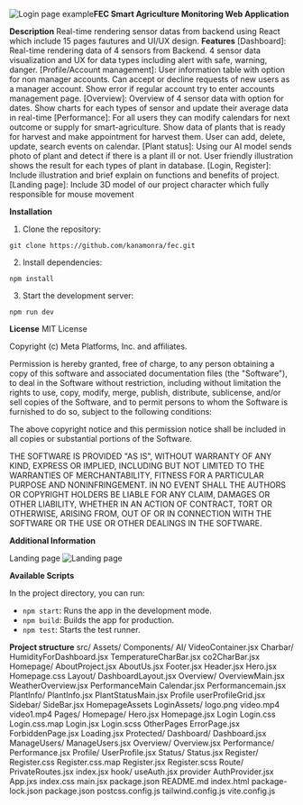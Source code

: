 ![Login page example](https://github.com/kanamonra/fec/assets/122510628/5acd76f2-d2a6-4b51-a988-552033fed79f)**FEC Smart Agriculture Monitoring Web Application**

**Description**
Real-time rendering sensor datas from backend using React which include 15 pages fautures and UI/UX design. 
**Features**
[Dashboard]: Real-time rendering data of 4 sensors from Backend. 4 sensor data visualization and UX for data types including alert with safe, warning, danger.
[Profile/Account management]: User information table with option for non manager accounts. Can accept or decline requests of new users as a manager account. 
Show error if regular account try to enter accounts management page.
[Overview]: Overview of 4 sensor data with option for dates. Show charts for each types of sensor and update their average data in real-time
[Performance]: For all users they can modify calendars for next outcome or supply for smart-agriculture. 
Show data of plants that is ready for harvest and make appointment for harvest them. User can add, delete, update, search events on calendar.
[Plant status]: Using our AI model sends photo of plant and detect if there is a plant ill or not. 
User friendly illustration shows the result for each types of plant in database.
[Login, Register]: Include illustration and brief explain on functions and benefits of project.
[Landing page]: Include 3D model of our project character which fully responsible for mouse movement


**Installation**

1. Clone the repository:

```
git clone https://github.com/kanamonra/fec.git
```

2. Install dependencies:

```
npm install
```

3. Start the development server:

```
npm run dev
```
**License**
MIT License

Copyright (c) Meta Platforms, Inc. and affiliates.

Permission is hereby granted, free of charge, to any person obtaining a copy
of this software and associated documentation files (the "Software"), to deal
in the Software without restriction, including without limitation the rights
to use, copy, modify, merge, publish, distribute, sublicense, and/or sell
copies of the Software, and to permit persons to whom the Software is
furnished to do so, subject to the following conditions:

The above copyright notice and this permission notice shall be included in all
copies or substantial portions of the Software.

THE SOFTWARE IS PROVIDED "AS IS", WITHOUT WARRANTY OF ANY KIND, EXPRESS OR
IMPLIED, INCLUDING BUT NOT LIMITED TO THE WARRANTIES OF MERCHANTABILITY,
FITNESS FOR A PARTICULAR PURPOSE AND NONINFRINGEMENT. IN NO EVENT SHALL THE
AUTHORS OR COPYRIGHT HOLDERS BE LIABLE FOR ANY CLAIM, DAMAGES OR OTHER
LIABILITY, WHETHER IN AN ACTION OF CONTRACT, TORT OR OTHERWISE, ARISING FROM,
OUT OF OR IN CONNECTION WITH THE SOFTWARE OR THE USE OR OTHER DEALINGS IN THE
SOFTWARE.

**Additional Information**

Landing page
![Landing page](https://github.com/kanamonra/fec/assets/122510628/c400c4d1-9d47-4ef8-a3e6-4dbb31bd154d)

**Available Scripts**

In the project directory, you can run:

* `npm start`: Runs the app in the development mode.
* `npm build`: Builds the app for production.
* `npm test`: Starts the test runner.

**Project structure**
src/
  Assets/
  Components/
    AI/
      VideoContainer.jsx
    Charbar/
      HumidityForDashboard.jsx
      TemperatureCharBar.jsx
      co2CharBar.jsx
    Homepage/
      AboutProject.jsx
      AboutUs.jsx
      Footer.jsx
      Header.jsx
      Hero.jsx
      Homepage.css
    Layout/
      DashboardLayout.jsx
    Overview/
      OverviewMain.jsx
      WeatherOverview.jsx
      PerformanceMain
      Calendar.jsx
      Performancemain.jsx
    PlantInfo/
      PlantInfo.jsx
      PlantStatusMain.jsx
    Profile
      userProfileGrid.jsx
    Sidebar/
      SideBar.jsx
    HomepageAssets
    LoginAssets/
    logo.png
    video.mp4
    video1.mp4
  Pages/
    Homepage/
      Hero.jsx
      Homepage.jsx
    Login
      Login.css
      Login.css.map
      Login.jsx
      Login.scss
    OtherPages
      ErrorPage.jsx
      ForbiddenPage.jsx
      Loading.jsx
    Protected/
      Dashboard/
        Dashboard.jsx
      ManageUsers/
        ManageUsers.jsx
      Overview/
        Overview.jsx
      Performance/
        Performance.jsx
      Profile/
        UserProfile.jsx
      Status/
        Status.jsx
      Register/
        Register.css
        Register.css.map
        Register.jsx
        Register.scss
  Route/
    PrivateRoutes.jsx
    index.jsx
  hook/
    useAuth.jsx
  provider
    AuthProvider.jsx
  App.jxs
  index.css
  main.jsx
package.json
README.md
index.html
package-lock.json
package.json
postcss.config.js
tailwind.config.js
vite.config.js
```
